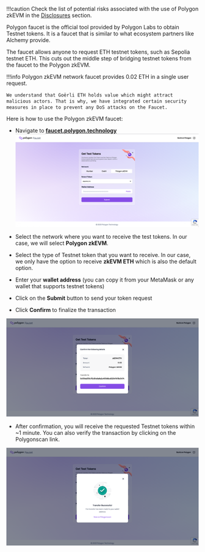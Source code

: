 
!!!caution
    Check the list of potential risks associated with the use of Polygon zkEVM in the [<ins>Disclosures</ins>]() section.

Polygon faucet is the official tool provided by Polygon Labs to obtain Testnet tokens. It is a faucet that is similar to what ecosystem partners like Alchemy provide.

The faucet allows anyone to request ETH testnet tokens, such as Sepolia testnet ETH. This cuts out the middle step of bridging testnet tokens from the faucet to the Polygon zkEVM.

!!!info
    Polygon zkEVM network faucet provides 0.02 ETH in a single user request.

    We understand that Goërli ETH holds value which might attract malicious actors. That is why, we have integrated certain security measures in place to prevent any DoS attacks on the Faucet.

Here is how to use the Polygon zkEVM faucet:

- Navigate to [**faucet.polygon.technology**](https://faucet.polygon.technology/)
![Figure: faucet-zk](../../../img/zkEVM/zkv-faucet-zketh.png)

- Select the network where you want to receive the test tokens. In our case, we will select **Polygon zkEVM**.

- Select the type of Testnet token that you want to receive. In our case, we only have the option to receive **zkEVM ETH** which is also the default option.

- Enter your **wallet address** (you can copy it from your MetaMask or any wallet that supports testnet tokens)

- Click on the **Submit** button to send your token request

- Click **Confirm** to finalize the transaction

![Figure: confirm-tx](../../../img/zkEVM/zkv-confirm-zketh.png)

- After confirmation, you will receive the requested Testnet tokens within ~1 minute. You can also verify the transaction by clicking on the Polygonscan link.

![Figure: success-zk](../../../img/zkEVM/zkv-success-zketh.png)
